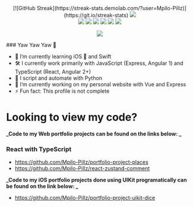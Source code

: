 <div align="center">
[![GitHub Streak](https://streak-stats.demolab.com/?user=Mpilo-Pillz)](https://git.io/streak-stats)
  <img src="https://github-readme-stats.vercel.app/api/top-langs/?username=Mpilo-Pillz&theme=radical&bg_color=282828&hide_border=true&include_all_commits=true&count_private=true&layout=compact"/>
</div>

<div align="center">
  <img src="https://img.shields.io/badge/JavaScript-000000.svg?style=for-the-badge&logo=javascript&logoColor=F7E017">
  <img src="https://img.shields.io/badge/TypeScript-15B5B0.svg?style=for-the-badge&logo=typescript&logoColor=white">
  <img src="https://img.shields.io/badge/Python-3670A0?style=for-the-badge&logo=python&logoColor=ffdd54">
  <img src="https://img.shields.io/badge/Swift-00AED8.svg?style=for-the-badge&logo=swift&logoColor=white">
  <img src="https://img.shields.io/badge/HTML5-F26624.svg?style=for-the-badge&logo=html5&logoColor=white">
  <img src="https://img.shields.io/badge/CSS-2465F1.svg?style=for-the-badge&logo=CSS3&logoColor=white">
</div>

<p align="center">
  <img src="https://activity-graph.herokuapp.com/graph?username=Mpilo-Pillz&custom_title=Mpilo%27s%20Contribution%20Graph&theme=radical&bg_color=282828&hide_border=true&line=d1a01f&point=c58545"/>
</p>
### Yaw Yaw Yaw 👋

- 🌱 I’m currently learning iOS 📱 and Swift
- 🛠 I currently work primarily with JavaScript (Express, Angular 1) and TypeScript (React, Angular 2+)
- 🐍 I script and automate with Python
- 🔭 I’m currently working on my personal website with Vue and Express
- ⚡ Fun fact: This profile is not complete

# Looking to view my code?

**_Code to my Web portfolio projects can be found on the links below: _**

### React with TypeScript

- https://github.com/Mpilo-Pillz/portfolio-project-places
- https://github.com/Mpilo-Pillz/react-zustand-comment

**_Code to my iOS portfolio projects done using UIKit programatically can be found on the link below: _**

- https://github.com/Mpilo-Pillz/portfolio-project-uikit-dice
<!--
**Mpilo-Pillz/Mpilo-Pillz** is a ✨ _special_ ✨ repository because its `README.md` (this file) appears on your GitHub profile.

Here are some ideas to get you started:

- 🔭 I’m currently working on ...
- 🌱 I’m currently learning ...
- 👯 I’m looking to collaborate on ...
- 🤔 I’m looking for help with ...
- 💬 Ask me about ...
- 📫 How to reach me: ...
- 😄 Pronouns: ...
- ⚡ Fun fact: ...
  -->
